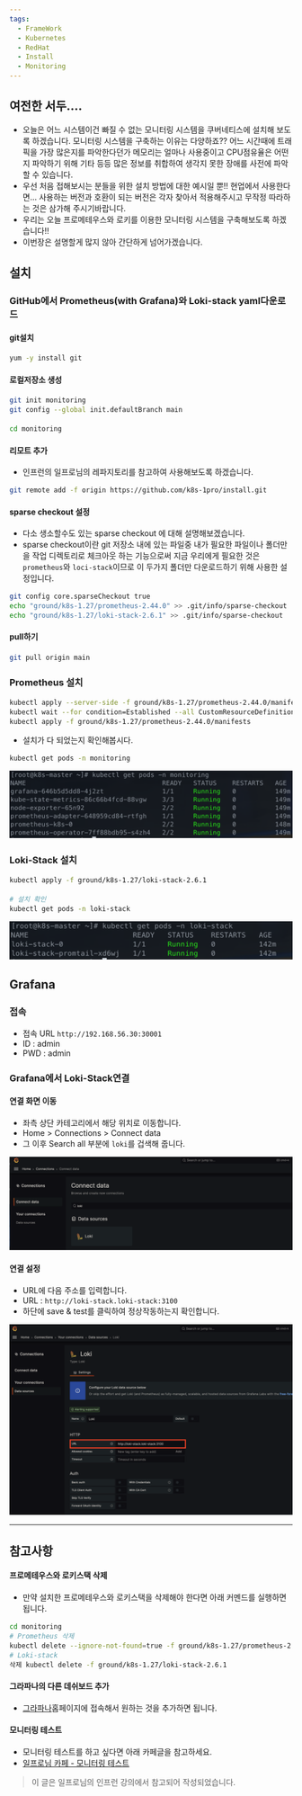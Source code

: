 ```yaml
---
tags:
  - FrameWork
  - Kubernetes
  - RedHat
  - Install
  - Monitoring
---
```

## 여전한 서두....
- 오늘은 어느 시스템이건 빠질 수 없는 모니터링 시스템을 쿠버네티스에 설치해 보도록 하겠습니다. 모니터링 시스템을 구축하는 이유는 다양하죠?? 어느 시간때에 트래픽을 가장 많은지를 파악한다던가 메모리는 얼마나 사용중이고 CPU점유율은 어떤지 파악하기 위해 기타 등등 많은 정보를 취합하여 생각지 못한 장애를 사전에 파악할 수 있습니다.
- 우선 처음 접해보시는 분들을 위한 설치 방법에 대한 예시일 뿐!! 현업에서 사용한다면... 사용하는 버전과 호환이 되는 버전은 각자 찾아서 적용해주시고 무작정 따라하는 것은 삼가해 주시기바랍니다.
- 우리는 오늘 프로메테우스와 로키를 이용한 모니터링 시스템을 구축해보도록 하겠습니다!!
- 이번장은 설명할게 많지 않아 간단하게 넘어가겠습니다.

## 설치
### GitHub에서 Prometheus(with Grafana)와 Loki-stack yaml다운로드
#### git설치

```bash
yum -y install git
```

#### 로컬저장소 생성

```bash
git init monitoring
git config --global init.defaultBranch main

cd monitoring
```

#### 리모트 추가
- 인프런의 일프로님의 레파지토리를 참고하여 사용해보도록 하겠습니다.

```bash
git remote add -f origin https://github.com/k8s-1pro/install.git
```

#### sparse checkout 설정
- 다소 생소할수도 있는 sparse checkout 에 대해 설명해보겠습니다.
- sparse checkout이란 git 저장소 내에 있는 파일중 내가 필요한 파일이나 폴더만을 작업 디렉토리로 체크아웃 하는 기능으로써 지금 우리에게 필요한 것은 `prometheus`와 `loci-stack`이므로 이 두가지 폴더만 다운로드하기 위해 사용한 설정입니다.

```bash
git config core.sparseCheckout true
echo "ground/k8s-1.27/prometheus-2.44.0" >> .git/info/sparse-checkout
echo "ground/k8s-1.27/loki-stack-2.6.1" >> .git/info/sparse-checkout
```

#### pull하기

```bash
git pull origin main
```


### Prometheus 설치

```bash
kubectl apply --server-side -f ground/k8s-1.27/prometheus-2.44.0/manifests/setup
kubectl wait --for condition=Established --all CustomResourceDefinition --namespace=monitoring
kubectl apply -f ground/k8s-1.27/prometheus-2.44.0/manifests
```

- 설치가 다 되었는지 확인해봅시다.

```bash
kubectl get pods -n monitoring
```

![이미지](https://github.com/SubiYoon/SubiYoon.github.io/blob/main/Attached%20File/스크린샷%202025-03-07%20오전%2012.41.24.png?raw=true)

### Loki-Stack 설치

```bash
kubectl apply -f ground/k8s-1.27/loki-stack-2.6.1

# 설치 확인
kubectl get pods -n loki-stack
```

![이미지](https://github.com/SubiYoon/SubiYoon.github.io/blob/main/Attached%20File/스크린샷%202025-03-07%20오전%2012.42.26.png?raw=true)


## Grafana
### 접속
- 접속 URL `http://192.168.56.30:30001`
- ID : admin
- PWD : admin

### Grafana에서 Loki-Stack연결
#### 연결 화면 이동
- 좌측 상단 카테고리에서 해당 위치로 이동합니다.
- Home > Connections > Connect data
- 그 이후 Search all 부분에 `loki`를 겁색해 줍니다.

![이미지](https://github.com/SubiYoon/SubiYoon.github.io/blob/main/Attached%20File/스크린샷%202025-03-07%20오전%2012.47.10.png?raw=true)

####  연결 설정
- URL에 다음 주소를 입력합니다.
- URL : `http://loki-stack.loki-stack:3100​`
- 하단에 save & test를 클릭하여 정상작동하는지 확인합니다.


![이미지](https://github.com/SubiYoon/SubiYoon.github.io/blob/main/Attached%20File/스크린샷%202025-03-07%20오전%2012.49.26.png?raw=true)


---
## 참고사항
#### 프로메테우스와 로키스택 삭제
- 만약 설치한 프로메테우스와 로키스택을 삭제해야 한다면 아래 커멘드를 실행하면 됩니다.

```bash
cd monitoring
# Prometheus 삭제
kubectl delete --ignore-not-found=true -f ground/k8s-1.27/prometheus-2.44.0/manifests -f ground/k8s-1.27/prometheus-2.44.0/manifests/setup
# Loki-stack
삭제 kubectl delete -f ground/k8s-1.27/loki-stack-2.6.1
```

#### 그라파나의 다른 데쉬보드 추가
- [그라파나](https://grafana.com/grafana/dashboards/)홈페이지에 접속해서 원하는 것을 추가하면 됩니다.

#### 모니터링 테스트
- 모니터링 테스트를 하고 싶다면 아래 카페글을 참고하세요.
- [일프로님 카페 - 모니터링 테스트](https://cafe.naver.com/f-e/cafes/30725715/articles/31?menuid=13&referrerAllArticles=false&page=2)


> 이 글은 일프로님의 인프런 강의에서 참고되어 작성되었습니다.
